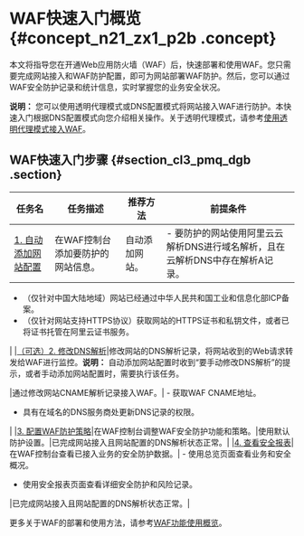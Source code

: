 # WAF快速入门概览 {#concept_n21_zx1_p2b .concept}

本文将指导您在开通Web应用防火墙（WAF）后，快速部署和使用WAF。您只需要完成网站接入和WAF防护配置，即可为网站部署WAF防护。然后，您可以通过WAF安全防护记录和统计信息，实时掌握您的业务安全状况。

**说明：** 您可以使用透明代理模式或DNS配置模式将网站接入WAF进行防护。本快速入门根据DNS配置模式向您介绍相关操作。关于透明代理模式，请参考[使用透明代理模式接入WAF](../../../../intl.zh-CN/用户指南/使用透明代理模式接入WAF.md#)。

## WAF快速入门步骤 {#section_cl3_pmq_dgb .section}

|任务名|任务描述|推荐方法|前提条件|
|---|----|----|----|
|[1. 自动添加网站配置](intl.zh-CN/快速入门/步骤1：自动添加网站配置.md#)|在WAF控制台添加要防护的网站信息。|自动添加网站。| -   要防护的网站使用阿里云云解析DNS进行域名解析，且在云解析DNS中存在解析A记录。
-   （仅针对中国大陆地域）网站已经通过中华人民共和国工业和信息化部ICP备案。
-   （仅针对网站支持HTTPS协议）获取网站的HTTPS证书和私钥文件，或者已将证书托管在阿里云证书服务。

 |
|[（可选）2. 修改DNS解析](intl.zh-CN/快速入门/步骤2：修改DNS解析.md#)|修改网站的DNS解析记录，将网站收到的Web请求转发给WAF进行监控。**说明：** 自动添加网站配置时收到“要手动修改DNS解析”的提示，或者手动添加网站配置时，需要执行该任务。

|通过修改网站CNAME解析记录接入WAF。| -   获取WAF CNAME地址。
-   具有在域名的DNS服务商处更新DNS记录的权限。

 |
|[3. 配置WAF防护策略](intl.zh-CN/快速入门/步骤3：配置WAF防护策略.md#)|在WAF控制台调整WAF安全防护功能和策略。|使用默认防护设置。|已完成网站接入且网站配置的DNS解析状态正常。|
|[4. 查看安全报表](intl.zh-CN/快速入门/步骤4：查看安全报表.md#)|在WAF控制台查看已接入业务的安全防护数据。| -   使用总览页面查看业务和安全概况。
-   使用安全报表页面查看详细安全防护和风险记录。

 |已完成网站接入且网站配置的DNS解析状态正常。|

更多关于WAF的部署和使用方法，请参考[WAF功能使用概览](../../../../intl.zh-CN/用户指南/WAF功能使用概览.md#)。

